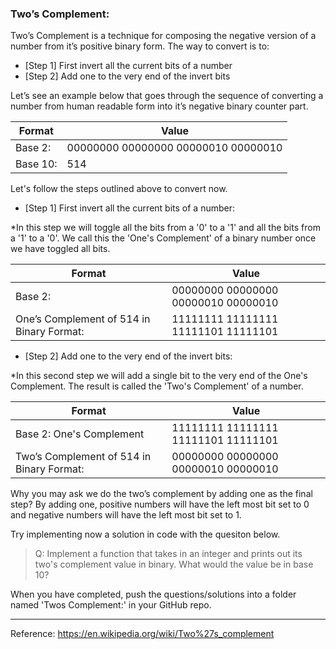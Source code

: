 ### Two’s Complement:
Two’s Complement is a technique for composing the negative version of a number from it’s positive binary form.  The way to convert is to:

  - [Step 1] First invert all the current bits of a number
  - [Step 2] Add one to the very end of the invert bits

Let’s see an example below that goes through the sequence of converting a number from human readable form into it’s negative binary counter part.

| Format | Value | 
|---------------------------|-----|
| Base 2:                  |00000000 00000000 00000010 00000010|
| Base 10:                  | 514  |

Let's follow the steps outlined above to convert now.

 - [Step 1] First invert all the current bits of a number:

*In this step we will toggle all the bits from a '0' to a '1' and all the bits from a '1' to a '0'.  We call this the 'One's Complement' of a binary number once we have toggled all bits.

| Format | Value | 
|---------------------------|-----|
| Base 2:                  |00000000 00000000 00000010 00000010|
| One’s Complement of 514 in Binary Format:| 11111111 11111111 11111101 11111101|  
  
 - [Step 2] Add one to the very end of the invert bits:

*In this second step we will add a single bit to the very end of the One's Complement.  The result is called the 'Two's Complement' of a number. 
  
| Format | Value | 
|---------------------------|-----|
| Base 2:  One's Complement                  |11111111 11111111 11111101 11111101|
| Two’s Complement of 514 in Binary Format:                  | 00000000 00000000 00000010 00000010|    

Why you may ask we do the two’s complement by adding one as the final step?  By adding one, positive numbers will have the left most bit set to 0 and negative numbers will have the left most bit set to 1.

Try implementing now a solution in code with the quesiton below.
>Q:  Implement a function that takes in an integer and prints out its two's complement value in binary.  What would the value be in base 10?

When you have completed, push the questions/solutions into a folder named 'Twos Complement:' in your GitHub repo.
______________________________________________________________________________________
Reference:
https://en.wikipedia.org/wiki/Two%27s_complement
